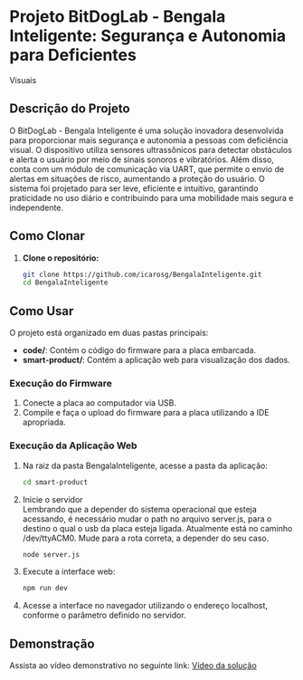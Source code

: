# Projeto BitDogLab - Bengala Inteligente: Segurança e Autonomia para Deficientes
Visuais

## Descrição do Projeto
O BitDogLab - Bengala Inteligente é uma solução inovadora desenvolvida para proporcionar mais segurança e autonomia a pessoas com deficiência visual. O dispositivo utiliza sensores ultrassônicos para detectar obstáculos e alerta o usuário por meio de sinais sonoros e vibratórios. Além disso, conta com um módulo de comunicação via UART, que permite o envio de alertas em situações de risco, aumentando a proteção do usuário. O sistema foi projetado para ser leve, eficiente e intuitivo, garantindo praticidade no uso diário e contribuindo para uma mobilidade mais segura e independente.

## Como Clonar

1. **Clone o repositório:**
   ```bash
   git clone https://github.com/icarosg/BengalaInteligente.git
   cd BengalaInteligente
   ```
## Como Usar

O projeto está organizado em duas pastas principais:

- **code/**: Contém o código do firmware para a placa embarcada.
- **smart-product/**: Contém a aplicação web para visualização dos dados.

### **Execução do Firmware**
1. Conecte a placa ao computador via USB.
2. Compile e faça o upload do firmware para a placa utilizando a IDE apropriada.

### **Execução da Aplicação Web**
1. Na raiz da pasta BengalaInteligente, acesse a pasta da aplicação:
   ```bash
   cd smart-product
   
2. Inicie o servidor   
Lembrando que a depender do sistema operacional que esteja acessando, é necessário mudar o path no arquivo server.js, para o destino o qual o usb da placa esteja ligada.
Atualmente está no caminho /dev/ttyACM0. Mude para a rota correta, a depender do seu caso.
   ```bash
   node server.js
   
4. Execute a interface web:
   ```bash
   npm run dev

5. Acesse a interface no navegador utilizando o endereço localhost, conforme o parâmetro definido no servidor.

## **Demonstração**

Assista ao vídeo demonstrativo no seguinte link: [Vídeo da solução](https://youtu.be/6nCCD3vMdiw)
